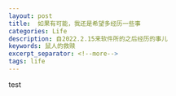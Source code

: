 ```yaml
---
layout: post
title:  如果有可能，我还是希望多经历一些事
categories: Life 
description: 自2022.2.15来软件所的之后经历的事儿
keywords: 鼠人的救赎
excerpt_separator: <!--more-->
tags: life
---
```


test
